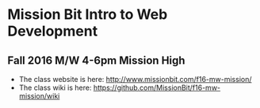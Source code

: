 # Mission Bit Intro to Web Development
## Fall 2016 M/W 4-6pm Mission High

* The class website is here: http://www.missionbit.com/f16-mw-mission/
* The class wiki is here: https://github.com/MissionBit/f16-mw-mission/wiki

